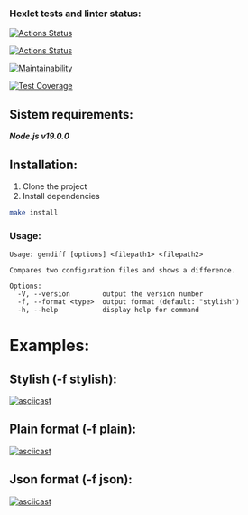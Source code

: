 ### Hexlet tests and linter status:
[![Actions Status](https://github.com/QED-tech/frontend-project-46/workflows/hexlet-check/badge.svg)](https://github.com/QED-tech/frontend-project-46/actions)

[![Actions Status](https://github.com/QED-tech/frontend-project-46/workflows/Linter/badge.svg)](https://github.com/QED-tech/frontend-project-46/actions)

[![Maintainability](https://api.codeclimate.com/v1/badges/e6b7fcb53d55eb073ed2/maintainability)](https://codeclimate.com/github/QED-tech/frontend-project-46/maintainability)

[![Test Coverage](https://api.codeclimate.com/v1/badges/e6b7fcb53d55eb073ed2/test_coverage)](https://codeclimate.com/github/QED-tech/frontend-project-46/test_coverage)

## **Sistem requirements:**
  ***Node.js v19.0.0***

## **Installation:**
1. Clone the project
2. Install dependencies

 ```bash
 make install
 ```
 ### **Usage:**
```
Usage: gendiff [options] <filepath1> <filepath2>

Compares two configuration files and shows a difference.

Options:
  -V, --version        output the version number
  -f, --format <type>  output format (default: "stylish")
  -h, --help           display help for command
```

# Examples:

## Stylish (-f stylish):

[![asciicast](https://asciinema.org/a/2RoXlpHAbHxUPSBaC1RWMgpy5.svg)](https://asciinema.org/a/2RoXlpHAbHxUPSBaC1RWMgpy5)

## Plain format (-f plain): 

[![asciicast](https://asciinema.org/a/L0XiYIBydErXZ6w7RqRcPylOF.svg)](https://asciinema.org/a/L0XiYIBydErXZ6w7RqRcPylOF)

## Json format (-f json):

[![asciicast](https://asciinema.org/a/rBXPkFCCtpKt0nK0OMfe5V8kC.svg)](https://asciinema.org/a/rBXPkFCCtpKt0nK0OMfe5V8kC)